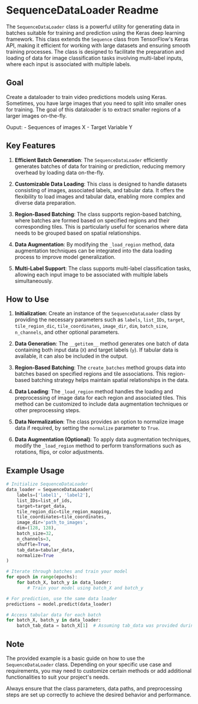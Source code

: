# SequenceDataLoader Readme

The `SequenceDataLoader` class is a powerful utility for generating data in batches suitable for training and prediction using the Keras deep learning framework. This class extends the `Sequence` class from TensorFlow's Keras API, making it efficient for working with large datasets and ensuring smooth training processes. The class is designed to facilitate the preparation and loading of data for image classification tasks involving multi-label inputs, where each input is associated with multiple labels.

## Goal

Create a dataloader to train video predictions models using Keras. Sometimes, you have large images that you need to split into smaller ones for training. 
The goal of this dataloader is to extract smaller regions of a larger images on-the-fly.

Ouput:
    - Sequences of images X
    - Target Variable Y





## Key Features

1. **Efficient Batch Generation**: The `SequenceDataLoader` efficiently generates batches of data for training or prediction, reducing memory overhead by loading data on-the-fly.

2. **Customizable Data Loading**: This class is designed to handle datasets consisting of images, associated labels, and tabular data. It offers the flexibility to load images and tabular data, enabling more complex and diverse data preparation.

3. **Region-Based Batching**: The class supports region-based batching, where batches are formed based on specified regions and their corresponding tiles. This is particularly useful for scenarios where data needs to be grouped based on spatial relationships.

4. **Data Augmentation**: By modifying the `_load_region` method, data augmentation techniques can be integrated into the data loading process to improve model generalization.

5. **Multi-Label Support**: The class supports multi-label classification tasks, allowing each input image to be associated with multiple labels simultaneously.

## How to Use

1. **Initialization**: Create an instance of the `SequenceDataLoader` class by providing the necessary parameters such as `labels`, `list_IDs`, `target`, `tile_region_dic`, `tile_coordinates`, `image_dir`, `dim`, `batch_size`, `n_channels`, and other optional parameters.

2. **Data Generation**: The `__getitem__` method generates one batch of data containing both input data (`X`) and target labels (`y`). If tabular data is available, it can also be included in the output.

3. **Region-Based Batching**: The `create_batches` method groups data into batches based on specified regions and tile associations. This region-based batching strategy helps maintain spatial relationships in the data.

4. **Data Loading**: The `_load_region` method handles the loading and preprocessing of image data for each region and associated tiles. This method can be customized to include data augmentation techniques or other preprocessing steps.

5. **Data Normalization**: The class provides an option to normalize image data if required, by setting the `normalize` parameter to `True`.

6. **Data Augmentation (Optional)**: To apply data augmentation techniques, modify the `_load_region` method to perform transformations such as rotations, flips, or color adjustments.

## Example Usage

```python
# Initialize SequenceDataLoader
data_loader = SequenceDataLoader(
    labels=['label1', 'label2'],
    list_IDs=list_of_ids,
    target=target_data,
    tile_region_dic=tile_region_mapping,
    tile_coordinates=tile_coordinates,
    image_dir='path_to_images',
    dim=(128, 128),
    batch_size=32,
    n_channels=3,
    shuffle=True,
    tab_data=tabular_data,
    normalize=True
)

# Iterate through batches and train your model
for epoch in range(epochs):
    for batch_X, batch_y in data_loader:
        # Train your model using batch_X and batch_y

# For prediction, use the same data loader
predictions = model.predict(data_loader)

# Access tabular data for each batch
for batch_X, batch_y in data_loader:
    batch_tab_data = batch_X[1]  # Assuming tab_data was provided during initialization
```

## Note

The provided example is a basic guide on how to use the `SequenceDataLoader` class. Depending on your specific use case and requirements, you may need to customize certain methods or add additional functionalities to suit your project's needs.

Always ensure that the class parameters, data paths, and preprocessing steps are set up correctly to achieve the desired behavior and performance.
